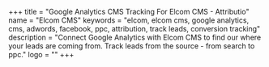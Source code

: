 +++
title = "Google Analytics CMS Tracking For Elcom CMS - Attributio"
name = "Elcom CMS"
keywords = "elcom, elcom cms, google analytics, cms, adwords, facebook, ppc, attribution, track leads, conversion tracking"
description = "Connect Google Analytics with Elcom CMS to find our where your leads are coming from. Track leads from the source - from search to ppc."
logo = ""
+++
